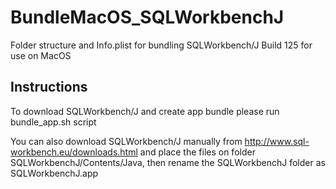 # BundleMacOS_SQLWorkbenchJ
Folder structure and Info.plist for bundling SQLWorkbench/J Build 125 for use on MacOS 

## Instructions
To download SQLWorkbench/J and create app bundle please run bundle_app.sh script

You can also download SQLWorkbench/J manually from http://www.sql-workbench.eu/downloads.html and place the files on folder SQLWorkbenchJ/Contents/Java, then rename the SQLWorkbenchJ folder as SQLWorkbenchJ.app


